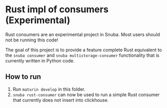 # Rust impl of consumers (Experimental)

Rust consumers are an experimental project in Snuba. Most users should not be running this code!

The goal of this project is to provide a feature complete Rust equivalent to the `snuba consumer` and `snuba multistorage-consumer` functionality that is currently written in Python code.

## How to run

1. Run `maturin develop` in this folder.
2. `snuba rust-consumer` can now be used to run a simple Rust consumer that currently does not insert into clickhouse.
